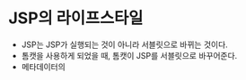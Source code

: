 # JSP의 라이프스타일
- JSP는 JSP가 실행되는 것이 아니라 서블릿으로 바뀌는 것이다.
- 톰캣을 사용하게 되었을 때, 톰캣이 JSP를 서블릿으로 바꾸어준다.
- 메타데이터의 